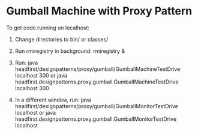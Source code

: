# Gumball Machine with Proxy Pattern

To get code running on localhost: 

1. Change directories to bin/ or classes/

2. Run rmiregistry in background:
rmiregistry &

3. Run:
java headfirst/designpatterns/proxy/gumball/GumballMachineTestDrive localhost 300
or
java headfirst.designpatterns.proxy.gumball.GumballMachineTestDrive localhost 300

4. In a different window, run:
java headfirst/designpatterns/proxy/gumball/GumballMonitorTestDrive localhost
or
java headfirst.designpatterns.proxy.gumball.GumballMonitorTestDrive localhost


